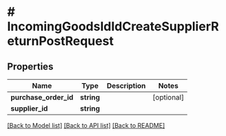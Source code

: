 # # IncomingGoodsIdIdCreateSupplierReturnPostRequest

## Properties

Name | Type | Description | Notes
------------ | ------------- | ------------- | -------------
**purchase_order_id** | **string** |  | [optional]
**supplier_id** | **string** |  |

[[Back to Model list]](../../README.md#models) [[Back to API list]](../../README.md#endpoints) [[Back to README]](../../README.md)
